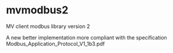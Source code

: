 # mvmodbus2
MV client modbus library version 2

A new better implementation more compliant with the specification Modbus_Application_Protocol_V1_1b3.pdf
